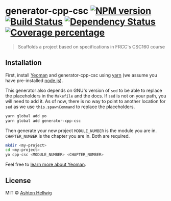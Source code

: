 # generator-cpp-csc [![NPM version][npm-image]][npm-url] [![Build Status][travis-image]][travis-url] [![Dependency Status][daviddm-image]][daviddm-url] [![Coverage percentage][coveralls-image]][coveralls-url]
> Scaffolds a project based on specifications in FRCC&#39;s CSC160 course

## Installation

First, install [Yeoman](http://yeoman.io) and generator-cpp-csc using [yarn](https://www.yarnpkg.com/) (we assume you have pre-installed [node.js](https://nodejs.org/)).

This generator also depends on GNU's version of `sed` to be able to replace the placeholders in the `Makefile` and the docs. If `sed` is not on your path, you will need
to add it. As of now, there is no way to point to another location for `sed` as we use `this.spawnCommand` to replace the placeholders.

```bash
yarn global add yo
yarn global add generator-cpp-csc
```

Then generate your new project
`MODULE_NUMBER` is the module you are in.
`CHAPTER_NUMBER` is the chapter you are in.
Both are required.

```bash
mkdir <my-project>
cd <my-project>
yo cpp-csc <MODULE_NUMBER> <CHAPTER_NUMBER>
```

Feel free to [learn more about Yeoman](http://yeoman.io/).

## License

MIT © [Ashton Hellwig](https://github.com/ashellwig)


[npm-image]: https://badge.fury.io/js/generator-cpp-csc.svg
[npm-url]: https://npmjs.org/package/generator-cpp-csc
[travis-image]: https://travis-ci.org/ashellwig/generator-cpp-csc.svg?branch=master
[travis-url]: https://travis-ci.org/ashellwig/generator-cpp-csc
[daviddm-image]: https://david-dm.org/ashellwig/generator-cpp-csc.svg?theme=shields.io
[daviddm-url]: https://david-dm.org/ashellwig/generator-cpp-csc
[coveralls-image]: https://coveralls.io/repos/ashellwig/generator-cpp-csc/badge.svg
[coveralls-url]: https://coveralls.io/r/ashellwig/generator-cpp-csc
